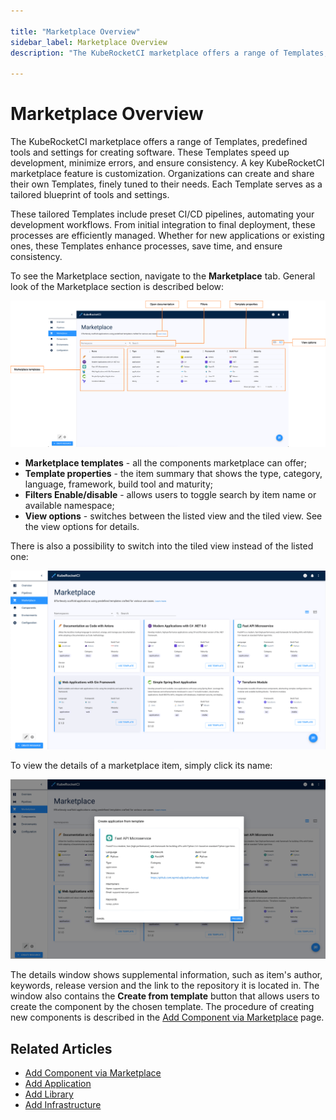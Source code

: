 ```yaml
---

title: "Marketplace Overview"
sidebar_label: Marketplace Overview
description: "The KubeRocketCI marketplace offers a range of Templates, predefined tools and settings for creating software. These Templates speed up development, minimize errors, and ensure consistency."

---
```

<!-- markdownlint-disable MD025 -->

# Marketplace Overview

<head>
  <link rel="canonical" href="https://docs.kuberocketci.io/docs/user-guide/marketplace/" />
</head>

The KubeRocketCI marketplace offers a range of Templates, predefined tools and settings for creating software. These Templates speed up development, minimize errors, and ensure consistency.
A key KubeRocketCI marketplace feature is customization. Organizations can create and share their own Templates, finely tuned to their needs. Each Template serves as a tailored blueprint of tools and settings.

These tailored Templates include preset CI/CD pipelines, automating your development workflows. From initial integration to final deployment, these processes are efficiently managed. Whether for new applications or existing ones, these Templates enhance processes, save time, and ensure consistency.

To see the Marketplace section, navigate to the **Marketplace** tab. General look of the Marketplace section is described below:

![Marketplace section](../assets/user-guide/marketplace/kuberocketci-portal-marketplace-overview-listed.png "Marketplace section (listed view)")

* **Marketplace templates** - all the components marketplace can offer;
* **Template properties** - the item summary that shows the type, category, language, framework, build tool and maturity;
* **Filters Enable/disable** - allows users to toggle search by item name or available namespace;
* **View options** - switches between the listed view and the tiled view. See the view options for details.

There is also a possibility to switch into the tiled view instead of the listed one:

![Marketplace section](../assets/user-guide/marketplace/kuberocketci-portal-marketplace-overview-tiled.png "Marketplace section (tiled view)")

To view the details of a marketplace item, simply click its name:

![Item details](../assets/user-guide/marketplace/kuberocketci-portal-marketplace-item-details.png "Item details")

The details window shows supplemental information, such as item's author, keywords, release version and the link to the repository it is located in. The window also contains the **Create from template** button that allows users to create the component by the chosen template. The procedure of creating new components is described in the [Add Component via Marketplace](add-marketplace.md) page.

## Related Articles

* [Add Component via Marketplace](add-marketplace.md)
* [Add Application](add-application.md)
* [Add Library](add-library.md)
* [Add Infrastructure](add-infrastructure.md)
